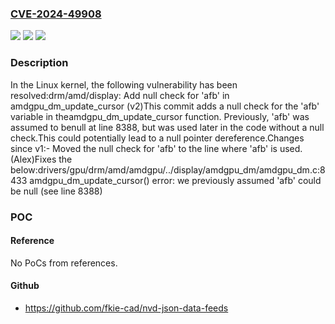 ### [CVE-2024-49908](https://cve.mitre.org/cgi-bin/cvename.cgi?name=CVE-2024-49908)
![](https://img.shields.io/static/v1?label=Product&message=Linux&color=blue)
![](https://img.shields.io/static/v1?label=Version&message=1da177e4c3f4%3C%20a742168b6a39%20&color=brighgreen)
![](https://img.shields.io/static/v1?label=Vulnerability&message=n%2Fa&color=brighgreen)

### Description

In the Linux kernel, the following vulnerability has been resolved:drm/amd/display: Add null check for 'afb' in amdgpu_dm_update_cursor (v2)This commit adds a null check for the 'afb' variable in theamdgpu_dm_update_cursor function. Previously, 'afb' was assumed to benull at line 8388, but was used later in the code without a null check.This could potentially lead to a null pointer dereference.Changes since v1:- Moved the null check for 'afb' to the line where 'afb' is used. (Alex)Fixes the below:drivers/gpu/drm/amd/amdgpu/../display/amdgpu_dm/amdgpu_dm.c:8433 amdgpu_dm_update_cursor()	error: we previously assumed 'afb' could be null (see line 8388)

### POC

#### Reference
No PoCs from references.

#### Github
- https://github.com/fkie-cad/nvd-json-data-feeds

